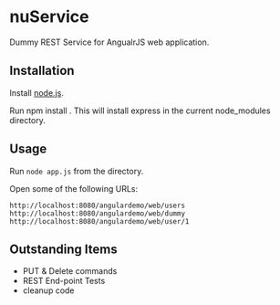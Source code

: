 # nuService

Dummy REST Service for AngualrJS web application.

## Installation

Install [node.js](http://nodejs.org/download/).

Run npm install . This will install express in the current node_modules directory.

## Usage

Run `node app.js` from the directory.

Open some of the following URLs:

```
http://localhost:8080/angulardemo/web/users
http://localhost:8080/angulardemo/web/dummy
http://localhost:8080/angulardemo/web/user/1
```

## Outstanding Items

- PUT & Delete commands
- REST End-point Tests
- cleanup code

